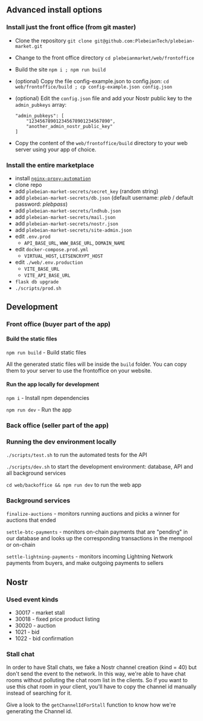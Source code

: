 ## Advanced install options

### Install just the front office (from git master)

* Clone the repository
`git clone git@github.com:PlebeianTech/plebeian-market.git`

* Change to the front office directory
`cd plebeianmarket/web/frontoffice`

* Build the site
`npm i ; npm run build`

* (optional) Copy the file config-example.json to config.json:
  `cd web/frontoffice/build ; cp config-example.json config.json`

* (optional) Edit the `config.json` file and add your Nostr public key to the `admin_pubkeys` array:
  ```
  "admin_pubkeys": [
      "123456789012345678901234567890",
      "another_admin_nostr_public_key"
  ]
  ```

* Copy the content of the `web/frontoffice/build` directory to your web server using your app of choice.

### Install the entire marketplace

* install [`nginx-proxy-automation`](https://github.com/evertramos/nginx-proxy-automation)
* clone repo
* add `plebeian-market-secrets/secret_key` (random string)
* add `plebeian-market-secrets/db.json` (default username: *pleb* / default password: *plebpass*)
* add `plebeian-market-secrets/lndhub.json`
* add `plebeian-market-secrets/mail.json`
* add `plebeian-market-secrets/nostr.json`
* add `plebeian-market-secrets/site-admin.json`
* edit `.env.prod`
  * `API_BASE_URL`, `WWW_BASE_URL`, `DOMAIN_NAME`
* edit `docker-compose.prod.yml`
  * `VIRTUAL_HOST`, `LETSENCRYPT_HOST`
* edit `./web/.env.production`
  * `VITE_BASE_URL`
  * `VITE_API_BASE_URL`
* `flask db upgrade`
* `./scripts/prod.sh`

## Development

### Front office (buyer part of the app)

#### Build the static files

```npm run build``` - Build static files

All the generated static files will be inside the `build` folder. You can copy them to your server to use the frontoffice on your website.

#### Run the app locally for development

```npm i``` - Install npm dependencies

```npm run dev``` - Run the app

### Back office (seller part of the app)

### Running the dev environment locally

```./scripts/test.sh``` to run the automated tests for the API

```./scripts/dev.sh``` to start the development environment: database, API and all background services

```cd web/backoffice && npm run dev``` to run the web app

### Background services

```finalize-auctions``` - monitors running auctions and picks a winner for auctions that ended

```settle-btc-payments``` - monitors on-chain payments that are "pending" in our database and looks up the corresponding transactions in the mempool or on-chain

```settle-lightning-payments``` - monitors incoming Lightning Network payments from buyers, and make outgoing payments to sellers

## Nostr

### Used event kinds

* 30017 - market stall
* 30018 - fixed price product listing
* 30020 - auction
* 1021 - bid
* 1022 - bid confirmation

### Stall chat

In order to have Stall chats, we fake a Nostr channel creation (kind = 40) but don't send the event to the network.
In this way, we're able to have chat rooms without polluting the chat room list in the clients. So if you want to
use this chat room in your client, you'll have to copy the channel id manually instead of searching for it.

Give a look to the `getChannelIdForStall` function to know how we're generating the Channel id.

